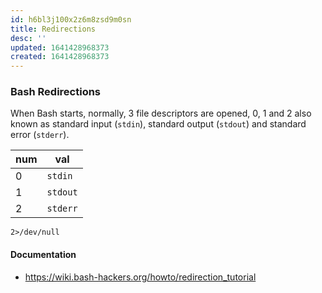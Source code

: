 ```yaml
---
id: h6bl3j100x2z6m8zsd9m0sn
title: Redirections
desc: ''
updated: 1641428968373
created: 1641428968373
---
```



### Bash Redirections

When Bash starts, normally, 3 file descriptors are opened, 0, 1 and 2 also known as standard input (`stdin`), standard output (`stdout`) and standard error (`stderr`).

| num | val      |
| --- | -------- |
| 0   | `stdin`  |
| 1   | `stdout` |
| 2   | `stderr` |

```shell
2>/dev/null
```

#### Documentation

- <https://wiki.bash-hackers.org/howto/redirection_tutorial>
